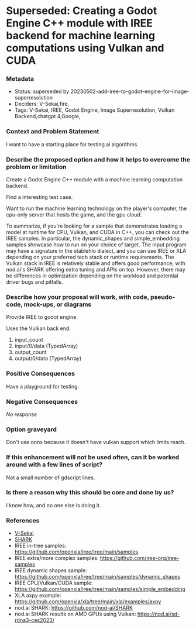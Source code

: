 # Superseded: Creating a Godot Engine C++ module with IREE backend for machine learning computations using Vulkan and CUDA

### Metadata

- Status: superseded by 20230502-add-iree-to-godot-engine-for-image-superresolution <!-- draft | proposed | rejected | accepted | deprecated | superseded by -->
- Deciders: V-Sekai,fire,
- Tags: V-Sekai, IREE, Godot Engine, Image Superresolution, Vulkan Backend,chatgpt 4,Google,

### Context and Problem Statement

I want to have a starting place for testing ai algorithms.

### Describe the proposed option and how it helps to overcome the problem or limitation

Create a Godot Engine C++ module with a machine learning computation backend.

Find a interesting test case.

Want to run the machine learning technology on the player's computer, the cpu-only server that hosts the game, and the gpu cloud.

To summarize, if you're looking for a sample that demonstrates loading a model at runtime for CPU, Vulkan, and CUDA in C++, you can check out the IREE samples. In particular, the dynamic_shapes and simple_embedding samples showcase how to run on your choice of target. The input program may have a signature in the stablehlo dialect, and you can use IREE or XLA depending on your preferred tech stack or runtime requirements. The Vulkan stack in IREE is relatively stable and offers good performance, with nod.ai's SHARK offering extra tuning and APIs on top. However, there may be differences in optimization depending on the workload and potential driver bugs and pitfalls.

### Describe how your proposal will work, with code, pseudo-code, mock-ups, or diagrams

Provide IREE to godot engine.

Uses the Vulkan back end.

1. input_count
2. input/0/data (TypedArray)
3. output_count
4. output/0/data (TypedArray)

### Positive Consequences

Have a playground for testing.

### Negative Consequences

_No response_

### Option graveyard

Don't use onnx because it doesn't have vulkan support which limits reach.

### If this enhancement will not be used often, can it be worked around with a few lines of script?

Not a small number of gdscript lines.

### Is there a reason why this should be core and done by us?

I know how, and no one else is doing it.

### References

- [V-Sekai](https://v-sekai.org/)
- [SHARK](https://github.com/nod-ai/SHARK)
- IREE in-tree samples: <https://github.com/openxla/iree/tree/main/samples>
- IREE extra/more complex samples: <https://github.com/iree-org/iree-samples>
- IREE dynamic shapes sample: <https://github.com/openxla/iree/tree/main/samples/dynamic_shapes>
- IREE CPU/Vulkan/CUDA sample: <https://github.com/openxla/iree/tree/main/samples/simple_embedding>
- XLA axpy example: <https://github.com/openxla/xla/tree/main/xla/examples/axpy>
- nod.ai SHARK: <https://github.com/nod-ai/SHARK>
- nod.ai SHARK results on AMD GPUs using Vulkan: <https://nod.ai/sd-rdna3-ces2023/>
